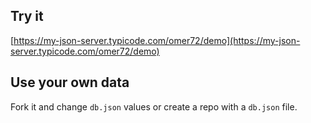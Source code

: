 ## Try it

[https://my-json-server.typicode.com/omer72/demo](https://my-json-server.typicode.com/omer72/demo)

## Use your own data

Fork it and change `db.json` values or create a repo with a `db.json` file.

